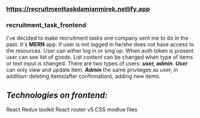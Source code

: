 ### https://recruitmenttaskdamianmirek.netlify.app

### recruitment_task_frontend
I've decided to make recruitment tasks one company sent me to do in the past. It's **MERN** app. If user is not logged in he/she does not have access to the resources. User can either log in or sing up. When auth token is present user can see list of goods. List content can be changed when type of items or text input is changed. There are two types of users: ***user, admin***.
***User*** can only view and update item.
***Admin*** the same privileges as user, in addition: deleting items(after confirmation), adding new items.

## *Technologies on frontend:*
React
Redux toolkit
React router v5
CSS modlue files
